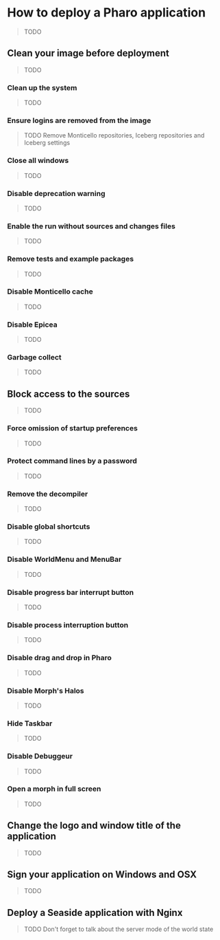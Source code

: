 # How to deploy a Pharo application

>TODO

## Clean your image before deployment

> TODO

### Clean up the system

> TODO

### Ensure logins are removed from the image

> TODO Remove Monticello repositories, Iceberg repositories and Iceberg settings

### Close all windows

> TODO

### Disable deprecation warning

> TODO

### Enable the run without sources and changes files

> TODO

### Remove tests and example packages

> TODO

### Disable Monticello cache

> TODO

### Disable Epicea

> TODO

### Garbage collect

> TODO

## Block access to the sources

> TODO

### Force omission of startup preferences

> TODO

### Protect command lines by a password

> TODO

### Remove the decompiler

> TODO

### Disable global shortcuts

> TODO

### Disable WorldMenu and MenuBar

> TODO

### Disable progress bar interrupt button

> TODO

### Disable process interruption button

> TODO

### Disable drag and drop in Pharo

> TODO

### Disable Morph's Halos

> TODO

### Hide Taskbar

> TODO

### Disable Debuggeur

> TODO

### Open a morph in full screen

> TODO

## Change the logo and window title of the application

> TODO

## Sign your application on Windows and OSX

> TODO

## Deploy a Seaside application with Nginx

> TODO Don't forget to talk about the server mode of the world state
